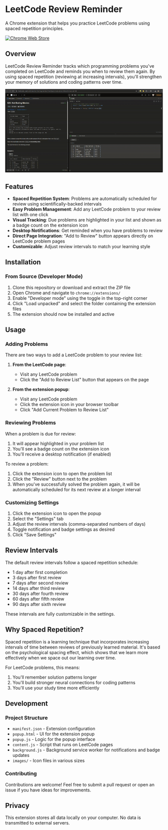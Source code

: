 # LeetCode Review Reminder

A Chrome extension that helps you practice LeetCode problems using spaced repetition principles.

[![Chrome Web Store](https://img.shields.io/badge/Chrome%20Web%20Store-Click%20to%20Install-brightgreen?logo=google-chrome)](https://chromewebstore.google.com/detail/leetcode-review-reminder/glhcifpbhablgopgcmdbdaihkobojnbp)

## Overview

LeetCode Review Reminder tracks which programming problems you've completed on LeetCode and reminds you when to review them again. By using spaced repetition (reviewing at increasing intervals), you'll strengthen your memory of solutions and coding patterns over time.

![LeetCode Review Reminder Demo](preview.gif)

## Features

- **Spaced Repetition System**: Problems are automatically scheduled for review using scientifically-backed intervals
- **Easy Problem Management**: Add any LeetCode problem to your review list with one click
- **Visual Tracking**: Due problems are highlighted in your list and shown as a badge count on the extension icon
- **Desktop Notifications**: Get reminded when you have problems to review
- **Direct Page Integration**: "Add to Review" button appears directly on LeetCode problem pages
- **Customizable**: Adjust review intervals to match your learning style

## Installation

### From Source (Developer Mode)

1. Clone this repository or download and extract the ZIP file
2. Open Chrome and navigate to `chrome://extensions/`
3. Enable "Developer mode" using the toggle in the top-right corner
4. Click "Load unpacked" and select the folder containing the extension files
5. The extension should now be installed and active

## Usage

### Adding Problems

There are two ways to add a LeetCode problem to your review list:

1. **From the LeetCode page**:
   - Visit any LeetCode problem
   - Click the "Add to Review List" button that appears on the page

2. **From the extension popup**:
   - Visit any LeetCode problem
   - Click the extension icon in your browser toolbar
   - Click "Add Current Problem to Review List"

### Reviewing Problems

When a problem is due for review:

1. It will appear highlighted in your problem list
2. You'll see a badge count on the extension icon
3. You'll receive a desktop notification (if enabled)

To review a problem:

1. Click the extension icon to open the problem list
2. Click the "Review" button next to the problem
3. When you've successfully solved the problem again, it will be automatically scheduled for its next review at a longer interval

### Customizing Settings

1. Click the extension icon to open the popup
2. Select the "Settings" tab
3. Adjust the review intervals (comma-separated numbers of days)
4. Toggle notification and badge settings as desired
5. Click "Save Settings"

## Review Intervals

The default review intervals follow a spaced repetition schedule:
- 1 day after first completion
- 3 days after first review
- 7 days after second review
- 14 days after third review
- 30 days after fourth review
- 60 days after fifth review
- 90 days after sixth review

These intervals are fully customizable in the settings.

## Why Spaced Repetition?

Spaced repetition is a learning technique that incorporates increasing intervals of time between reviews of previously learned material. It's based on the psychological spacing effect, which shows that we learn more effectively when we space out our learning over time.

For LeetCode problems, this means:
1. You'll remember solution patterns longer
2. You'll build stronger neural connections for coding patterns
3. You'll use your study time more efficiently

## Development

### Project Structure

- `manifest.json` - Extension configuration
- `popup.html` - UI for the extension popup
- `popup.js` - Logic for the popup interface
- `content.js` - Script that runs on LeetCode pages
- `background.js` - Background service worker for notifications and badge updates
- `images/` - Icon files in various sizes

### Contributing

Contributions are welcome! Feel free to submit a pull request or open an issue if you have ideas for improvements.

## Privacy

This extension stores all data locally on your computer. No data is transmitted to external servers.
